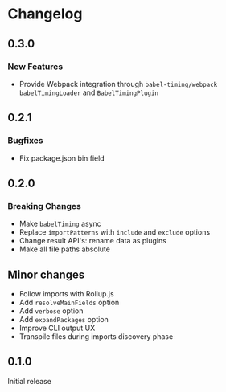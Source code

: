 # Changelog

## 0.3.0

### New Features

 - Provide Webpack integration through `babel-timing/webpack` `babelTimingLoader` and `BabelTimingPlugin`

## 0.2.1

### Bugfixes

- Fix package.json bin field

## 0.2.0

### Breaking Changes

- Make `babelTiming` async
- Replace `importPatterns` with `include` and `exclude` options
- Change result API's: rename data as plugins
- Make all file paths absolute

## Minor changes

- Follow imports with Rollup.js
- Add `resolveMainFields` option
- Add `verbose` option
- Add `expandPackages` option
- Improve CLI output UX
- Transpile files during imports discovery phase

## 0.1.0

Initial release
